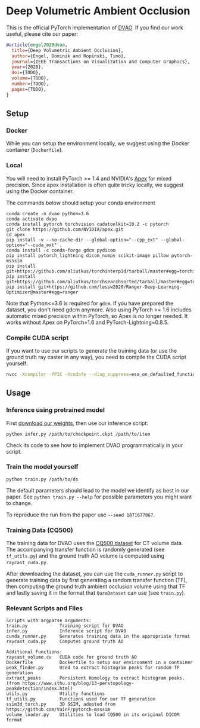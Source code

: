 # Deep Volumetric Ambient Occlusion
This is the official PyTorch implementation of [DVAO](https://xetaiz.github.io/dvao).
If you find our work useful, please cite our paper:
```bibtex
@article{engel2020dvao,
  title={Deep Volumetric Ambient Occlusion},
  author={Engel, Dominik and Ropinski, Timo},
  journal={IEEE Transactions on Visualization and Computer Graphics},
  year={2020},
  doi={TODO},
  volume={TODO},
  number={TODO},
  pages={TODO},
}
```

## Setup
### Docker
While you can setup the environment locally, we suggest using the Docker container (`Dockerfile`).

### Local
You will need to install PyTorch >= 1.4 and NVIDIA's [Apex](https://github.com/nvidia/apex) for mixed precision. Since apex installation is often quite tricky locally, we suggest using the Docker container.

The commands below should setup your conda environment
```
conda create -n dvao python=3.6
conda activate dvao
conda install pytorch torchvision cudatoolkit=10.2 -c pytorch
git clone https://github.com/NVIDIA/apex.git
cd apex
pip install -v --no-cache-dir --global-option="--cpp_ext" --global-option="--cuda_ext" .
conda install -c conda-forge gdcm pydicom
pip install pytorch_lightning dicom_numpy scikit-image pillow pytorch-msssim
pip install git+https://github.com/aliutkus/torchinterp1d/tarball/master#egg=torchinterp1d
pip install git+https://github.com/aliutkus/torchsearchsorted/tarball/master#egg=torchsearchsorted
pip install git+https://github.com/lessw2020/Ranger-Deep-Learning-Optimizer@master#egg=ranger
```
Note that Python<=3.6 is required for `gdcm`. If you have prepared the dataset, you don't need gdcm anymore. Also using PyTorch >= 1.6 includes automatic mixed precision within PyTorch, so Apex is no longer needed.
It works without Apex on PyTorch=1.6 and PyTorch-Lightning=0.8.5.

### Compile CUDA script
If you want to use our scripts to generate the training data (or use the ground truth ray caster in any way), you need to compile the CUDA script yourself:
```bash
nvcc -Xcompiler -fPIC -Xcudafe --diag_suppress=esa_on_defaulted_function_ignored -shared -o raycast_volume.so raycast_volume.cu
```

## Usage
### Inference using pretrained model
First [download our weights](https://docs.google.com/uc?export=download&id=1MJ8AqKqR5Z9U3gsLpR_rJUAxfUevTVlI), then use our inference script:
```
python infer.py /path/to/checkpoint.ckpt /path/to/item
```
Check its code to see how to implement DVAO programmatically in your script.

### Train the model yourself
```
python train.py /path/to/ds
```
The default parameters should lead to the model we identify as best in our paper. See `python train.py --help` for possible parameters you might want to change.

To reproduce the run from the paper use `--seed 1871677067`.

### Training Data (CQ500)
The training data for DVAO uses the [CQ500 dataset](http://headctstudy.qure.ai/dataset) for CT volume data. The accompanying transfer function is randomly generated (see `tf_utils.py`) and the ground truth AO volume is computed using `raycast_cuda.py`.

After downloading the dataset, you can use the `cuda_runner.py` script to generate training data by first generating a random transfer function (TF), then computing the ground truth ambient occlusion volume using that TF and lastly saving it in the format that `QureDataset` can use (see `train.py`).

### Relevant Scripts and Files
```
Scripts with argparse arguments:
train.py            Training script for DVAO
infer.py            Inference script for DVAO
cunda_runner.py     Generates training data in the appropriate format
raycast_cuda.py     Computes ground truth AO

Additional Functions:
raycast_volume.cu   CUDA code for ground truth AO
Dockerfile          Dockerfile to setup our environment in a container
peak_finder.py      Used to extract histogram peaks for random TF generation
extract_peaks       Persistent Homology to extract histogram peaks. (from https://www.sthu.org/blog/13-perstopology-peakdetection/index.html)
utils.py            Utility functions
tf_utils.py         Functions used for our TF generation
ssim3d_torch.py     3D SSIM, adopted from https://github.com/VainF/pytorch-msssim
volume_loader.py    Utilities to load CQ500 in its original DICOM format
```
